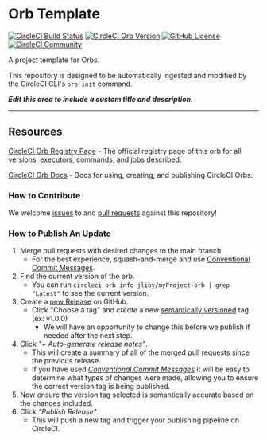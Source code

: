 # Orb Template


[![CircleCI Build Status](https://circleci.com/gh/jliby/myProject-orb.svg?style=shield "CircleCI Build Status")](https://circleci.com/gh/jliby/myProject-orb) [![CircleCI Orb Version](https://badges.circleci.com/orbs/jliby/myProject-orb.svg)](https://circleci.com/orbs/registry/orb/jliby/myProject-orb) [![GitHub License](https://img.shields.io/badge/license-MIT-lightgrey.svg)](https://raw.githubusercontent.com/jliby/myProject-orb/master/LICENSE) [![CircleCI Community](https://img.shields.io/badge/community-CircleCI%20Discuss-343434.svg)](https://discuss.circleci.com/c/ecosystem/orbs)



A project template for Orbs.

This repository is designed to be automatically ingested and modified by the CircleCI CLI's `orb init` command.

_**Edit this area to include a custom title and description.**_

---

## Resources

[CircleCI Orb Registry Page](https://circleci.com/orbs/registry/orb/jliby/myProject-orb) - The official registry page of this orb for all versions, executors, commands, and jobs described.

[CircleCI Orb Docs](https://circleci.com/docs/2.0/orb-intro/#section=configuration) - Docs for using, creating, and publishing CircleCI Orbs.

### How to Contribute

We welcome [issues](https://github.com/jliby/myProject-orb/issues) to and [pull requests](https://github.com/jliby/myProject-orb/pulls) against this repository!

### How to Publish An Update
1. Merge pull requests with desired changes to the main branch.
    - For the best experience, squash-and-merge and use [Conventional Commit Messages](https://conventionalcommits.org/).
2. Find the current version of the orb.
    - You can run `circleci orb info jliby/myProject-orb | grep "Latest"` to see the current version.
3. Create a [new Release](https://github.com/jliby/myProject-orb/releases/new) on GitHub.
    - Click "Choose a tag" and _create_ a new [semantically versioned](http://semver.org/) tag. (ex: v1.0.0)
      - We will have an opportunity to change this before we publish if needed after the next step.
4.  Click _"+ Auto-generate release notes"_.
    - This will create a summary of all of the merged pull requests since the previous release.
    - If you have used _[Conventional Commit Messages](https://conventionalcommits.org/)_ it will be easy to determine what types of changes were made, allowing you to ensure the correct version tag is being published.
5. Now ensure the version tag selected is semantically accurate based on the changes included.
6. Click _"Publish Release"_.
    - This will push a new tag and trigger your publishing pipeline on CircleCI.